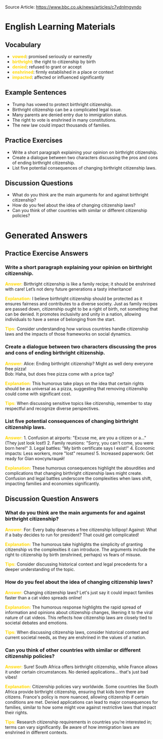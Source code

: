 Source Article: https://www.bbc.co.uk/news/articles/c7vdnlmgyndo

# English Learning Materials
## Vocabulary
- <span style="color: gold">**vowed**</span>: promised seriously or earnestly
- <span style="color: gold">**birthright**</span>: the right to citizenship by birth
- <span style="color: gold">**denied**</span>: refused to grant or accept
- <span style="color: gold">**enshrined**</span>: firmly established in a place or context
- <span style="color: gold">**impacted**</span>: affected or influenced significantly

## Example Sentences
- Trump has vowed to protect birthright citizenship.
- Birthright citizenship can be a complicated legal issue.
- Many parents are denied entry due to immigration status.
- The right to vote is enshrined in many constitutions.
- The new law could impact thousands of families.

## Practice Exercises
- Write a short paragraph explaining your opinion on birthright citizenship.
- Create a dialogue between two characters discussing the pros and cons of ending birthright citizenship.
- List five potential consequences of changing birthright citizenship laws.

## Discussion Questions
- What do you think are the main arguments for and against birthright citizenship?
- How do you feel about the idea of changing citizenship laws?
- Can you think of other countries with similar or different citizenship policies?


# Generated Answers

## Practice Exercise Answers

### Write a short paragraph explaining your opinion on birthright citizenship.
<span style="color: gold">**Answer:**</span> Birthright citizenship is like a family recipe; it should be enshrined with care! Let’s not deny future generations a tasty inheritance!

<span style="color: gold">**Explanation:**</span> I believe birthright citizenship should be protected as it ensures fairness and contributes to a diverse society. Just as family recipes are passed down, citizenship ought to be a right of birth, not something that can be denied. It promotes inclusivity and unity in a nation, allowing individuals to have a sense of belonging from the start.

<span style="color: gold">**Tips:**</span> Consider understanding how various countries handle citizenship laws and the impacts of those frameworks on social dynamics.

### Create a dialogue between two characters discussing the pros and cons of ending birthright citizenship.
<span style="color: gold">**Answer:**</span> Alice: Ending birthright citizenship? Might as well deny everyone free pizza!  
Bob: Haha, but does free pizza come with a price tag?

<span style="color: gold">**Explanation:**</span> This humorous take plays on the idea that certain rights should be as universal as a pizza, suggesting that removing citizenship could come with significant cost.

<span style="color: gold">**Tips:**</span> When discussing sensitive topics like citizenship, remember to stay respectful and recognize diverse perspectives.

### List five potential consequences of changing birthright citizenship laws.
<span style="color: gold">**Answer:**</span> 1. Confusion at airports: "Excuse me, are you a citizen or a..." (They just look lost!)
2. Family reunions: "Sorry, you can't come, you were born here!"
3. Legal battles: "My birth certificate says I exist!" 
4. Economic impacts: Less workers, more "lost" resumes! 
5. Increased paperwork: Get ready for Gian консультаций!

<span style="color: gold">**Explanation:**</span> These humorous consequences highlight the absurdities and complications that changing birthright citizenship laws might create. Confusion and legal battles underscore the complexities when laws shift, impacting families and economies significantly.



## Discussion Question Answers

### What do you think are the main arguments for and against birthright citizenship?
<span style="color: gold">**Answer:**</span> For: Every baby deserves a free citizenship lollipop! Against: What if a baby decides to run for president? That could get complicated!

<span style="color: gold">**Explanation:**</span> The humorous take highlights the simplicity of granting citizenship vs the complexities it can introduce. The arguments include the right to citizenship by birth (enshrined, perhaps) vs fears of misuse.

<span style="color: gold">**Tips:**</span> Consider discussing historical context and legal precedents for a deeper understanding of the topic.

### How do you feel about the idea of changing citizenship laws?
<span style="color: gold">**Answer:**</span> Changing citizenship laws? Let's just say it could impact families faster than a cat video spreads online!

<span style="color: gold">**Explanation:**</span> The humorous response highlights the rapid spread of information and opinions about citizenship changes, likening it to the viral nature of cat videos. This reflects how citizenship laws are closely tied to societal debates and emotions.

<span style="color: gold">**Tips:**</span> When discussing citizenship laws, consider historical context and current societal needs, as they are enshrined in the values of a nation.

### Can you think of other countries with similar or different citizenship policies?
<span style="color: gold">**Answer:**</span> Sure! South Africa offers birthright citizenship, while France allows it under certain circumstances. No denied applications... that's just bad vibes!

<span style="color: gold">**Explanation:**</span> Citizenship policies vary worldwide. Some countries like South Africa provide birthright citizenship, ensuring that kids born there are citizens. France's policy is more nuanced, allowing citizenship if certain conditions are met. Denied applications can lead to major consequences for families, similar to how some might vow against restrictive laws that impact their rights.

<span style="color: gold">**Tips:**</span> Research citizenship requirements in countries you’re interested in; terms can vary significantly. Be aware of how immigration laws are enshrined in different contexts.